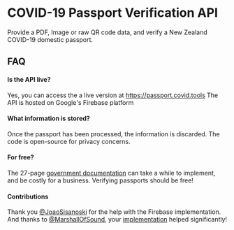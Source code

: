 # COVID-19 Passport Verification API

Provide a PDF, Image or raw QR code data, and verify a New Zealand COVID-19 domestic passport.



## FAQ

#### Is the API live?

Yes, you can access the a live version at https://passport.covid.tools
The API is hosted on Google's Firebase platform

#### What information is stored?

Once the passport has been processed, the information is discarded.
The code is open-source for privacy concerns.

#### For free?

The 27-page [government documentation](https://nzcp.covid19.health.nz/) can take a while to implement, and be costly for a business.
Verifying passports should be free!

#### Contributions
Thank you [@JoaoSisanoski](https://github.com/JoaoSisanoski) for the help with the Firebase implementation.<br>
And thanks to [@MarshallOfSound](https://github.com/MarshallOfSound), your [implementation](https://github.com/MarshallOfSound/vaxpass/) helped significantly!
